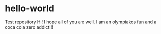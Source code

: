 # hello-world
Test repository
Hi! I hope all of you are well. I am an olympiakos fun and a coca cola zero addict!!!

